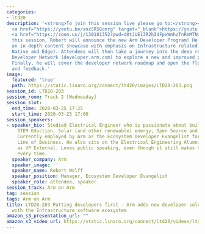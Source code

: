 ```yaml
---
categories:
- ltd20
description: '<strong>To join this session live please go to:</strong><br><ul><li>YouTube:
  <a href="https://youtu.be/xnz5R5Gcmrg" target="_blank">https://youtu.be/xnz5R5Gcmrg</a></li><li>Zoom:
  <a href="https://zoom.us/j/130181352?pwd=d0tJUE13R2hIdFpxWmhzTnRmMTNoUT09" target="_blank">https://zoom.us/j/130181352?pwd=d0tJUE13R2hIdFpxWmhzTnRmMTNoUT09</a></li></ul><strong>Description:&nbsp;</strong><br>In
  this session, Robert will announce the new Arm Developer Program! He will provide
  an in depth content showcase with emphasis on Infrastructure related solutions (Cloud
  Native and Edge). Attendees will then take a journey into the deep reaches of the
  Developer Network (developer.arm.com) to explore a new and improved pool of resources.
  Finally, he will cover the developer network roadmap and open the floor for questions
  and feedback.'
image:
  featured: 'true'
  path: https://static.linaro.org/connect/ltd20/images/LTD20-203.png
session_id: LTD20-203
session_room: Track 2 [Wednesday]
session_slot:
  end_time: 2020-03-25 17:25
  start_time: 2020-03-25 17:00
session_speakers:
- speaker_bio: Studied Electrical Engineer who is passionate about building communities,
    STEM Eduction, Solar (and other renewable) energy, Open Source and blockchain.
    Currently employed by Arm as the Ecosystem Developer Evangelist for the Infrastructure
    Line of Business. He also sits on the Electrical Engineering Alumni Board of Directors
    as VP External. Loves public speaking, even though it still makes him nervous..
    every time.
  speaker_company: Arm
  speaker_image: ''
  speaker_name: Robert Wolff
  speaker_position: Manager, Ecosystem Developer Evangelist
  speaker_role: attendee, speaker
session_track: Arm on Arm
tag: session
tags: Arm on Arm
title: LTD20-203 Putting developers first - Arm adds new developer solutions beginning
  with the Infrastructure software ecosystem
amazon_s3_presentation_url: ""
amazon_s3_video_url: https://static.linaro.org/connect/ltd20/videos/ltd20-203.mp4
---
```

